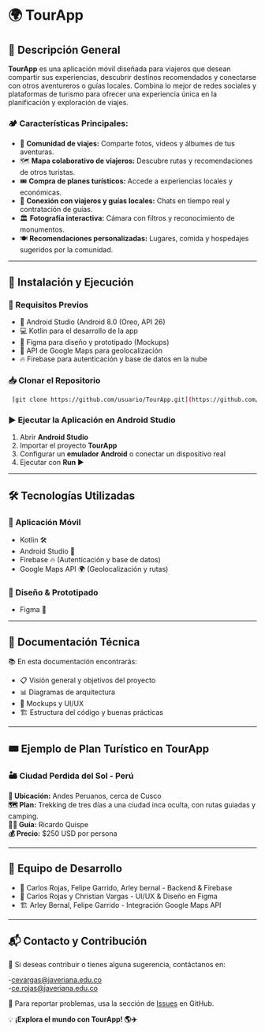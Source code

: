 # 🌍 TourApp

## 📝 Descripción General
**TourApp** es una aplicación móvil diseñada para viajeros que desean compartir sus experiencias, descubrir destinos recomendados y conectarse con otros aventureros o guías locales. Combina lo mejor de redes sociales y plataformas de turismo para ofrecer una experiencia única en la planificación y exploración de viajes.

### 🏕️ Características Principales:
- 📸 **Comunidad de viajes:** Comparte fotos, videos y álbumes de tus aventuras.
- 🗺️ **Mapa colaborativo de viajeros:** Descubre rutas y recomendaciones de otros turistas.
- 🎟️ **Compra de planes turísticos:** Accede a experiencias locales y económicas.
- 🤝 **Conexión con viajeros y guías locales:** Chats en tiempo real y contratación de guías.
- 🏛️ **Fotografía interactiva:** Cámara con filtros y reconocimiento de monumentos.
- 🍽️ **Recomendaciones personalizadas:** Lugares, comida y hospedajes sugeridos por la comunidad.

---

## 🚀 Instalación y Ejecución

### 🔧 Requisitos Previos
- 📱 Android Studio (Android 8.0 (Oreo, API 26)
- 💻 Kotlin para el desarrollo de la app
- 🎨 Figma para diseño y prototipado (Mockups)
- 🔗 API de Google Maps para geolocalización
- 🔥 Firebase para autenticación y base de datos en la nube

### 📥 Clonar el Repositorio
```bash
 [git clone https://github.com/usuario/TourApp.git](https://github.com/ICM2025/TourApp.git)
```

### ▶️ Ejecutar la Aplicación en Android Studio
1. Abrir **Android Studio**
2. Importar el proyecto **TourApp**
3. Configurar un **emulador Android** o conectar un dispositivo real
4. Ejecutar con **Run ▶️**

---

## 🛠️ Tecnologías Utilizadas
### 📱 Aplicación Móvil
- Kotlin 🛠️
- Android Studio 📱
- Firebase 🔥 (Autenticación y base de datos)
- Google Maps API 🌍 (Geolocalización y rutas)

### 🎨 Diseño & Prototipado
- Figma 🎨

---

## 📖 Documentación Técnica
📚 En esta documentación encontrarás:
- 📋 Visión general y objetivos del proyecto
- 📊 Diagramas de arquitectura
- 🎨 Mockups y UI/UX
- 🏗️ Estructura del código y buenas prácticas

---

## 🎟️ Ejemplo de Plan Turístico en TourApp
### 🏜️ Ciudad Perdida del Sol - Perú
**📍 Ubicación:** Andes Peruanos, cerca de Cusco  
**🗺️ Plan:** Trekking de tres días a una ciudad inca oculta, con rutas guiadas y camping.  
**👨‍🏫 Guía:** Ricardo Quispe  
**💰 Precio:** $250 USD por persona  

---

## 👥 Equipo de Desarrollo
- 🚀 Carlos Rojas, Felipe Garrido, Arley bernal - Backend & Firebase
- 🎨 Carlos Rojas y Christian Vargas - UI/UX & Diseño en Figma
- 🏗️ Arley Bernal, Felipe Garrido - Integración Google Maps API

---

## 📬 Contacto y Contribución
📩 Si deseas contribuir o tienes alguna sugerencia, contáctanos en:

-[cevargas@javeriana.edu.co](mailto:cevargas@javeriana.edu.co)  
-[ce.rojas@javeriana.edu.co](mailto:ce.rojas@javeriana.edu.co)  

📌 Para reportar problemas, usa la sección de [Issues](https://github.com/usuario/TourApp/issues) en GitHub.

💡 **¡Explora el mundo con TourApp! 🌎✈️**
